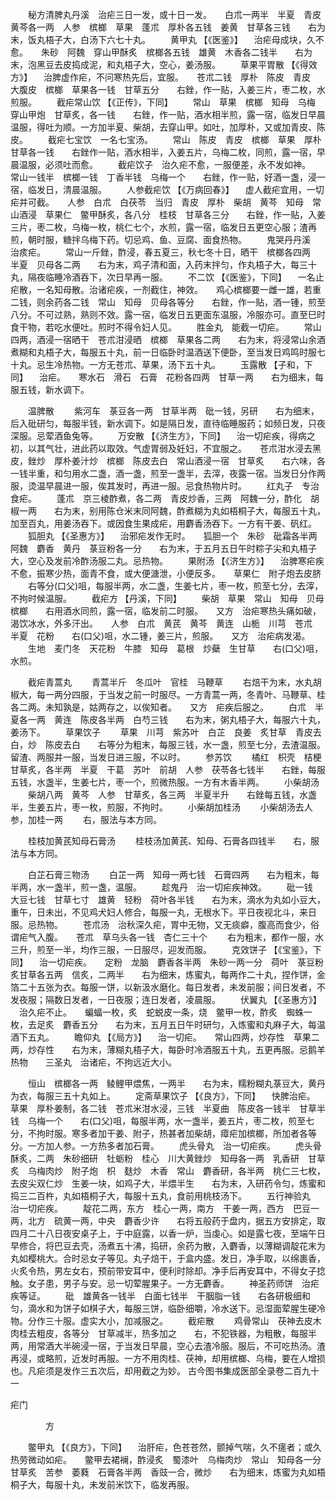 <!-- { "loadSidebar": true } -->
　　秘方清脾丸丹溪　治疟三日一发，或十日一发。　　白朮一两半　半夏　青皮　黄芩各一两　人参　槟榔　草果　蓬朮　厚朴各五钱　姜黄　甘草各三钱　　右为末，饭丸梧子大，白汤下六七十丸。
　　黄甲丸 【《医鉴》】 　治疟母成块，久不愈。　　朱砂　阿魏　穿山甲酥炙　槟榔各五钱　雄黄　木香各二钱半　　右为末，泡黑豆去皮捣成泥，和丸梧子大，空心，姜汤服。
　　草果平胃散 【《得效方》】 　治脾虚作疟，不问寒热先后，宜服。　　苍朮二钱　厚朴　陈皮　青皮　大腹皮　槟榔　草果各一钱　甘草五分　　右銼，作一贴，入姜三片，枣二枚，水煎服。
　　截疟常山饮 【《正传》，下同】
　　常山　草果　槟榔　知母　乌梅　穿山甲炮　甘草炙，各一钱　　右銼，作一贴，酒水相半煎，露一宿，临发日早晨温服，得吐为顺。一方加半夏、柴胡，去穿山甲。如吐，加厚朴，又或加青皮、陈皮。
　　截疟七宝饮　一名七宝汤。
　　常山　陈皮　青皮　槟榔　草果　厚朴　甘草各一钱　　右銼作一贴，酒水相半，入姜五片，乌梅二枚，同煎，露一宿，早晨温服，必须吐而愈。
　　截疟饮子　治久疟不愈，一服便差，永不发如神。　　常山一钱半　槟榔一钱　丁香半钱　乌梅一个　　右銼，作一贴，好酒一盏，浸一宿，临发日，清晨温服。
　　人参截疟饮 【《万病回春》】 　虚人截疟宜用，一切疟并可截。　　人参　白朮　白茯苓　当归　青皮　厚朴　柴胡　黄芩　知母　常山酒浸　草果仁　鳖甲酥炙，各八分　桂枝　甘草各三分　　右銼，作一贴，入姜三片，枣二枚，乌梅一枚，桃仁七个，水煎，露一宿，临发日五更空心服；渣再煎，朝时服，糖拌乌梅下药。切忌鸡、鱼、豆腐、面食热物。
　　鬼哭丹丹溪　治痎疟。
　　常山一斤銼，酢浸，春五夏三，秋七冬十日，晒干　槟榔各四两　半夏　贝母各二两　　右为末，鸡子清和面，入药末拌匀，作丸梧子大，每三十丸，隔夜临睡冷酒吞下，次日早再一服。
　　不二饮 【《医鉴》，下同】 　一名止疟散，一名知母散。治诸疟疾，一剂截住，神效。　　鸡心槟榔要一雌一雄，若重二钱，则余药各二钱　常山　知母　贝母各等分　　右銼，作一贴，酒一锺，煎至八分。不可过熟，熟则不效。露一宿，临发日五更面东温服，冷服亦可。直至巳时食干物，若吃水便吐。煎时不得令妇人见。
　　胜金丸　能截一切疟。
　　常山四两，酒浸一宿晒干　苍朮泔浸晒　槟榔　草果各二两　　右为末，将浸常山余酒煮糊和丸梧子大，每服五十丸，前一日临卧时温酒送下便卧，至当发日鸡鸣时服七十丸。忌生冷热物。一方无苍朮、草果，汤下五十丸。
　　玉露散 【子和，下同】 　治疟。　　寒水石　滑石　石膏　花粉各四两　甘草一两　　右为细末，每服五钱，新水调下。

　　温脾散
　　紫河车　菉豆各一两　甘草半两　砒一钱，另研　　右为细末，后入砒研匀，每服半钱，新水调下。如是隔日发，直待临睡服药；如频日发，只夜深服。忌荤酒鱼兔等。
　　万安散 【《济生方》，下同】 　治一切疟疾，得病之初，以其气壮，进此药以取效。气虚胃弱及妊妇，不宜服之。　　苍朮泔水浸去黑皮，銼炒　厚朴姜汁炒　槟榔　陈皮去白　常山酒浸一宿　甘草炙　　右六味，各一钱半重，和匀用水二盏，酒一盏，煎至一盏半，去滓，夜露一宿。当发日分作两服，烫温早晨进一服，俟其发时，再进一服。忌食热物片时。
　　红丸子　专治食疟。
　　蓬朮　京三棱酢煮，各二两　青皮炒香，三两　阿魏一分，酢化　胡椒一两　　右为末，别用陈仓米末同阿魏，酢煮糊为丸如梧桐子大，每服五十丸，加至百丸，用姜汤吞下。或因食生果成疟，用麝香汤吞下。一方有干姜、矾红。
　　狐胆丸 【《圣惠方》】 　治邪疟发作无时。　　狐胆一个　朱砂　砒霜各半两　阿魏　麝香　黄丹　菉豆粉各一分　　右为末，于五月五日午时粽子尖和丸梧子大，空心及发前冷酢汤服二丸。忌热物。
　　果附汤 【《济生方》】 　治脾寒疟疾不愈，振寒少热，面青不食，或大便溏泄，小便反多。　　草果仁　附子炮去皮脐
　　右等分(口父)咀，每服半两，水二盏，生姜七片，枣一枚，煎至七分，去滓，不拘时候温服。
　　截疟方 【丹溪，下同】
　　柴胡　草果　常山　知母　贝母　槟榔　　右用酒水同煎，露一宿，临发前二时服。　　又方　治疟寒热头痛如破，渴饮冰水，外多汗出。　　人参　白朮　黄芪　黄芩　黄连　山栀　川芎　苍朮　半夏　花粉　　右(口父)咀，水二锺，姜三片，煎服。　　又方　治疟病发渴。
　　生地　麦门冬　天花粉　牛膝　知母　葛根　炒蘗　生甘草　　右(口父)咀，水煎。

　　截疟青蒿丸
　　青蒿半斤　冬瓜叶　官桂　马鞭草
　　右焙干为末，水丸胡椒大，每一两分四服，于当发之前一时服尽。一方青蒿一两，冬青叶、马鞭草、桂各二两。未知孰是，姑两存之，以俟知者。　　又方　疟疾后服之。
　　白朮　半夏各一两　黄连　陈皮各半两　白芍三钱　　右为末，粥丸梧子大，每服六十丸，姜汤下。
　　草果饮子
　　草果　川芎　紫苏叶　白芷　良姜　炙甘草　青皮去白，炒　陈皮去白　　右等分为粗末，每服三钱，水一盏，煎至七分，去渣温服。留渣、两服并一服，当发日进三服，不以时。
　　参苏饮
　　橘红　枳壳　桔梗　甘草炙，各半两　半夏　干葛　苏叶　前胡　人参　茯苓各七钱半　　右銼，每服五钱，水盏半，生姜七片，枣一个，煎微热服。一方有木香半两。
　　小柴胡汤
　　柴胡八两　黄芩　人参　甘草炙，各三两　半夏半升　　右銼每五钱，水盏半，生姜五片，枣一枚，煎服，不拘时。
　　小柴胡加桂汤
　　小柴胡汤去人参，加桂一两
　　右，服法与本方同。

　　桂枝加黄芪知母石膏汤
　　桂枝汤加黄芪、知母、石膏各四钱半　　右，服法与本方同。

　　白芷石膏三物汤
　　白芷一两　知母一两七钱　石膏四两　　右为粗末，每半两，水一盏半，煎一盏，温服。
　　趁鬼丹　治一切疟疾神效。
　　砒一钱　大豆七钱　甘草七寸　雄黄　轻粉　荷叶各半钱　　右为末，滴水为丸如小豆大，重午，日未出，不见鸡犬妇人修合，每服一丸，无根水下。平日夜视北斗，来日服。忌热物。
　　苍朮汤　治秋深久疟，胃中无物，又无痰癖，腹高而食少，俗谓疟气入腹。　　苍朮　草乌头各一钱　杏仁三十个
　　右为粗末，都作一服，水三升，煎至一半，均作三服，一日服尽，迎发而服。
　　克效饼子 【《宝鉴》，下同】 　治一切疟疾。　　定粉　龙脑　麝香各半两　朱砂一两一分　荷叶　菉豆粉　炙甘草各五两　信炙，二两半　　右为细末，炼蜜丸，每两作二十丸，捏作饼，金箔二十五张为衣。每服一饼，以新汲水磨化。每日发者，未发前服；间日发者，不发夜服；隔数日发者，一日夜服；连日发者，凌晨服。
　　伏翼丸 【《圣惠方》】 　治久疟不止。　　蝙蝠一枚，炙　蛇蜕皮一条，烧　鳖甲一枚，酢炙　蜘蛛一枚，去足炙　麝香五分　　右为末，五月五日午时研匀，入炼蜜和丸麻子大，每温酒下五丸。
　　瞻仰丸 【《局方》】 　治一切疟。　　常山四两，炒存性　草果二两，炒存性　　右为末，薄糊丸梧子大，每卧时冷酒服五十丸，五更再服。忌鹅羊热物　　三圣丸　治诸疟，不拘远近大小。

　　恒山　槟榔各一两　鲮鲤甲煨焦，一两半　　右为末，糯粉糊丸菉豆大，黄丹为衣，每服三五十丸如上。
　　定斋草果饮子 【《良方》，下同】 　快脾治疟。　　草果　厚朴姜制，各二钱　苍朮米泔水浸，三钱　半夏曲　陈皮各一钱半　甘草半钱　乌梅一个　　右(口父)咀，每服半两，水一盏半，姜五片，枣二枚，煎至七分，不拘时服。寒多者加干姜、附子，热甚者加柴胡，瘴疟加槟榔，所加者各等分。一方加人参。一方热多者加石膏。
　　虎头骨丸　治一切疟疾。
　　虎头骨酥炙，二两　朱砂细研　牡蛎粉　桂心　川大黄銼炒　知母各一两　乳香研　甘草炙　乌梅肉炒　附子炮　枳　麸炒　木香　常山　麝香研，各半两　桃仁三七枚，去皮尖双仁炒　生姜一块，如鸡子大，半煨半生　　右为末，入研药令匀，炼蜜和捣三二百杵，丸如梧桐子大，每服十五丸，食前用桃枝汤下。
　　五行神验丸　治一切疟疾。
　　靛花二两，东方　桂心一两，南方　干姜一两，西方　巴豆一两，北方　硫黄一两，中央　麝香少许　　右将五般药于盘内，据五方安排定，取四月二十八日夜安桌子上，于中庭露，以香一炉，当虔心。如是露七夜，至端午日早修合，将巴豆去壳，汤煮五十沸，捣研，余药为散，入麝香，以薄糊调靛花末为丸如樱桃大。合时忌女子等见。丸子焙干，于盒内盛。发日，净手取，以绵裹香，火炙令热，男左女右，预前带安耳中，便利时除却。净手后再安耳中，不得女子捻触。女子患，男子与安。忌一切荤腥果子。一方无麝香。
　　神圣药师饼　治疟疾等证。
　　砒　雄黄各一钱半　白面七钱半　干胭脂一钱　　右各研极细和匀，滴水和为饼子如棋子大，每服三饼，临卧细嚼，冷水送下。忌湿面荤腥生硬冷物。分作三十服。虚实大小，加减服之。
　　截疟散
　　鸡骨常山　茯神去皮木　肉桂去粗皮，各等分　甘草减半，热多加之　　右，不犯铁器，为粗散，每服半两，用常酒大半碗浸一宿，于当发日早晨，空心去渣冷服。服后，不可吃热汤。渣再浸，或略煎，近发时再服。一方不用肉桂、茯神，却用槟榔、乌梅，要在人增损也。凡疟须是发作三五次后，却用截之为妙。
古今图书集成医部全录卷二百九十一

疟门

　　　　方

　　鳖甲丸 【《良方》，下同】 　治肝疟，色苍苍然，颤掉气喘，久不瘥者；或久热劳微动如疟。　　鳖甲去裙襕，酢浸炙　蜀漆叶　乌梅肉炒　常山　知母各一分　甘草炙　苦参　萎蕤　石膏各半两　香豉一合，微炒　　右为细末，炼蜜为丸如梧桐子大，每服十丸，未发前米饮下，临发再服。
